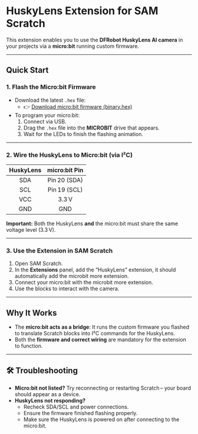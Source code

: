 # HuskyLens Extension for SAM Scratch

This extension enables you to use the **DFRobot HuskyLens AI camera** in your projects via a **micro:bit** running custom firmware.

---

## Quick Start

### 1. Flash the Micro:bit Firmware

- Download the latest `.hex` file:
  - 👉 [Download micro:bit firmware (binary.hex)](https://github.com/Rbel12b/scratch-huskylens/releases/download/v1.0.0/binary.hex)
- To program your micro:bit:
  1. Connect via USB.
  2. Drag the `.hex` file into the **MICROBIT** drive that appears.
  3. Wait for the LEDs to finish the flashing animation.

---

### 2. Wire the HuskyLens to Micro:bit (via I²C)

| HuskyLens | micro:bit Pin |
|:---------:|:-------------:|
| SDA       | Pin 20 (SDA)  |
| SCL       | Pin 19 (SCL)  |
| VCC       | 3.3 V         |
| GND       | GND           |

**Important:** Both the HuskyLens **and** the micro:bit must share the same voltage level (3.3 V).

---

### 3. Use the Extension in SAM Scratch

1. Open SAM Scratch.
2. In the **Extensions** panel, add the “HuskyLens” extension, it should automatically add the microbit more extension.
3. Connect your micro:bit with the microbit more extension.
4. Use the blocks to interact with the camera.

---

## Why It Works

- The **micro:bit acts as a bridge**: It runs the custom firmware you flashed to translate Scratch blocks into I²C commands for the HuskyLens.
- Both the **firmware and correct wiring** are mandatory for the extension to function.

---

## 🛠 Troubleshooting

- **Micro:bit not listed?** Try reconnecting or restarting Scratch – your board should appear as a device.
- **HuskyLens not responding?**
  - Recheck SDA/SCL and power connections.
  - Ensure the firmware finished flashing properly.
  - Make sure the HuskyLens is powered on after connecting to the micro:bit.
